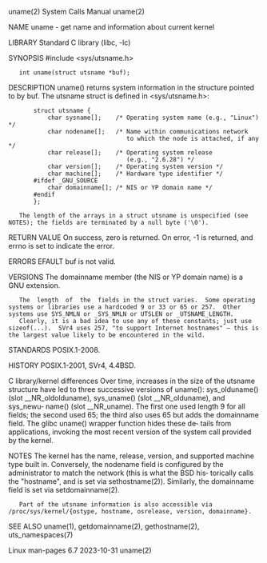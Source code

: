 uname(2)                                                                                    System Calls Manual                                                                                    uname(2)

NAME
       uname - get name and information about current kernel

LIBRARY
       Standard C library (libc, -lc)

SYNOPSIS
       #include <sys/utsname.h>

       int uname(struct utsname *buf);

DESCRIPTION
       uname() returns system information in the structure pointed to by buf.  The utsname struct is defined in <sys/utsname.h>:

           struct utsname {
               char sysname[];    /* Operating system name (e.g., "Linux") */
               char nodename[];   /* Name within communications network
                                     to which the node is attached, if any */
               char release[];    /* Operating system release
                                     (e.g., "2.6.28") */
               char version[];    /* Operating system version */
               char machine[];    /* Hardware type identifier */
           #ifdef _GNU_SOURCE
               char domainname[]; /* NIS or YP domain name */
           #endif
           };

       The length of the arrays in a struct utsname is unspecified (see NOTES); the fields are terminated by a null byte ('\0').

RETURN VALUE
       On success, zero is returned.  On error, -1 is returned, and errno is set to indicate the error.

ERRORS
       EFAULT buf is not valid.

VERSIONS
       The domainname member (the NIS or YP domain name) is a GNU extension.

       The  length  of  the  fields in the struct varies.  Some operating systems or libraries use a hardcoded 9 or 33 or 65 or 257.  Other systems use SYS_NMLN or _SYS_NMLN or UTSLEN or _UTSNAME_LENGTH.
       Clearly, it is a bad idea to use any of these constants; just use sizeof(...).  SVr4 uses 257, "to support Internet hostnames" — this is the largest value likely to be encountered in the wild.

STANDARDS
       POSIX.1-2008.

HISTORY
       POSIX.1-2001, SVr4, 4.4BSD.

   C library/kernel differences
       Over time, increases in the size of the utsname structure have led to three successive versions of uname(): sys_olduname() (slot __NR_oldolduname), sys_uname() (slot __NR_olduname), and  sys_newu‐
       name() (slot __NR_uname).  The first one used length 9 for all fields; the second used 65; the third also uses 65 but adds the domainname field.  The glibc uname() wrapper function hides these de‐
       tails from applications, invoking the most recent version of the system call provided by the kernel.

NOTES
       The  kernel  has the name, release, version, and supported machine type built in.  Conversely, the nodename field is configured by the administrator to match the network (this is what the BSD his‐
       torically calls the "hostname", and is set via sethostname(2)).  Similarly, the domainname field is set via setdomainname(2).

       Part of the utsname information is also accessible via /proc/sys/kernel/{ostype, hostname, osrelease, version, domainname}.

SEE ALSO
       uname(1), getdomainname(2), gethostname(2), uts_namespaces(7)

Linux man-pages 6.7                                                                              2023-10-31                                                                                        uname(2)
